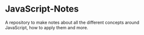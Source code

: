# JavaScript-Notes
A repository to make notes about all the different concepts around JavaScript, how to apply them and more.
